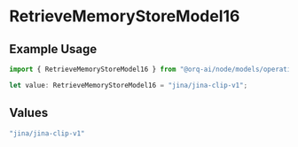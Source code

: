# RetrieveMemoryStoreModel16

## Example Usage

```typescript
import { RetrieveMemoryStoreModel16 } from "@orq-ai/node/models/operations";

let value: RetrieveMemoryStoreModel16 = "jina/jina-clip-v1";
```

## Values

```typescript
"jina/jina-clip-v1"
```